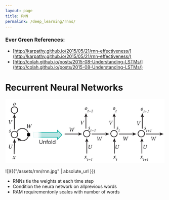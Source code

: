 ```yaml
---
layout: page
title: RNN
permalink: /deep_learning/rnns/
---
```




### Ever Green References:

- [http://karpathy.github.io/2015/05/21/rnn-effectiveness/](http://karpathy.github.io/2015/05/21/rnn-effectiveness/)
- [http://colah.github.io/posts/2015-08-Understanding-LSTMs/](http://colah.github.io/posts/2015-08-Understanding-LSTMs/)


# Recurrent Neural Networks

![](../assets/rnn/rnn.jpg)

![]({{"/assets/rnn/rnn.jpg" | absolute_url }})

- RNNs tie the weights at each time step	
- Condition the neura network on allprevious	words	
- RAM requirementonly	scales with number of	words

